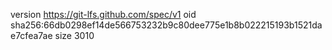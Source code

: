 version https://git-lfs.github.com/spec/v1
oid sha256:66db0298ef14de566753232b9c80dee775e1b8b022215193b1521dae7cfea7ae
size 3010
